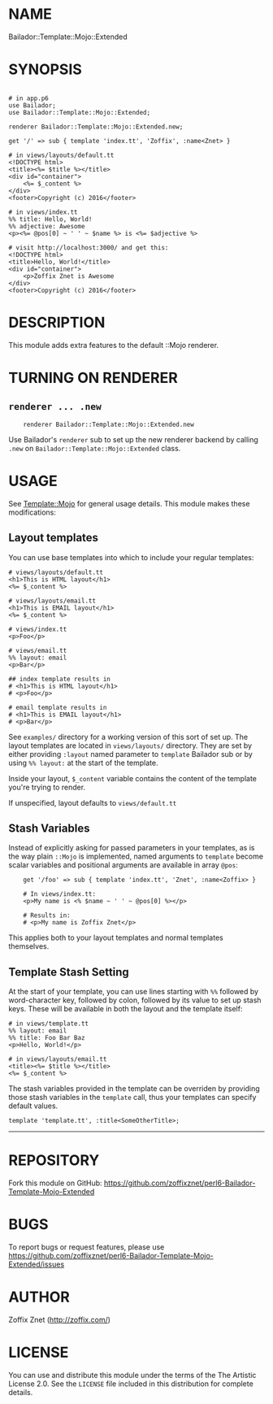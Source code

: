# NAME

Bailador::Template::Mojo::Extended

# SYNOPSIS

```perl6

# in app.p6
use Bailador;
use Bailador::Template::Mojo::Extended;

renderer Bailador::Template::Mojo::Extended.new;

get '/' => sub { template 'index.tt', 'Zoffix', :name<Znet> }

# in views/layouts/default.tt
<!DOCTYPE html>
<title><%= $title %></title>
<div id="container">
    <%= $_content %>
</div>
<footer>Copyright (c) 2016</footer>

# in views/index.tt
%% title: Hello, World!
%% adjective: Awesome
<p><%= @pos[0] ~ ' ' ~ $name %> is <%= $adjective %>

# visit http://localhost:3000/ and get this:
<!DOCTYPE html>
<title>Hello, World!</title>
<div id="container">
    <p>Zoffix Znet is Awesome
</div>
<footer>Copyright (c) 2016</footer>
```

# DESCRIPTION

This module adds extra features to the default ::Mojo renderer.

# TURNING ON RENDERER

## `renderer ... .new`

```perl6
    renderer Bailador::Template::Mojo::Extended.new
```

Use Bailador's `renderer` sub to set up the new renderer
backend by calling `.new` on `Bailador::Template::Mojo::Extended` class.

# USAGE

See [Template::Mojo](modules.perl6.org/repo/Template::Mojo) for general
usage details. This module makes these modifications:

## Layout templates

You can use base templates into which to include your regular templates:

    # views/layouts/default.tt
    <h1>This is HTML layout</h1>
    <%= $_content %>

    # views/layouts/email.tt
    <h1>This is EMAIL layout</h1>
    <%= $_content %>

    # views/index.tt
    <p>Foo</p>

    # views/email.tt
    %% layout: email
    <p>Bar</p>

    ## index template results in
    # <h1>This is HTML layout</h1>
    # <p>Foo</p>

    # email template results in
    # <h1>This is EMAIL layout</h1>
    # <p>Bar</p>

See `examples/` directory for a working version of this sort of
set up. The layout templates are located in `views/layouts/`
directory. They are set by either providing `:layout` named
parameter to `template` Bailador sub or by using `%% layout:`
at the start of the template.

Inside your layout, `$_content` variable contains the content
of the template you're trying to render.

If unspecified, layout defaults to `views/default.tt`

## Stash Variables

Instead of explicitly asking for passed parameters in your templates, as is
the way plain `::Mojo` is implemented, named arguments to `template` become
scalar variables and positional arguments are available in array `@pos`:

```perl6
    get '/foo' => sub { template 'index.tt', 'Znet', :name<Zoffix> }

    # In views/index.tt:
    <p>My name is <% $name ~ ' ' ~ @pos[0] %></p>

    # Results in:
    # <p>My name is Zoffix Znet</p>
```

This applies both to your layout templates and normal templates themselves.

## Template Stash Setting

At the start of your template, you can use lines starting with `%%` followed
by word-character key, followed by colon, followed by its value to set up
stash keys. These will be available in both the layout and the template
itself:

    # in views/template.tt
    %% layout: email
    %% title: Foo Bar Baz
    <p>Hello, World!</p>

    # in views/layouts/email.tt
    <title><%= $title %></title>
    <%= $_content %>

The stash variables provided in the template can be overriden by providing those
stash variables in the `template` call, thus your templates can specify default values.

    template 'template.tt', :title<SomeOtherTitle>;

----

# REPOSITORY

Fork this module on GitHub:
https://github.com/zoffixznet/perl6-Bailador-Template-Mojo-Extended

# BUGS

To report bugs or request features, please use
https://github.com/zoffixznet/perl6-Bailador-Template-Mojo-Extended/issues

# AUTHOR

Zoffix Znet (http://zoffix.com/)

# LICENSE

You can use and distribute this module under the terms of the
The Artistic License 2.0. See the `LICENSE` file included in this
distribution for complete details.

